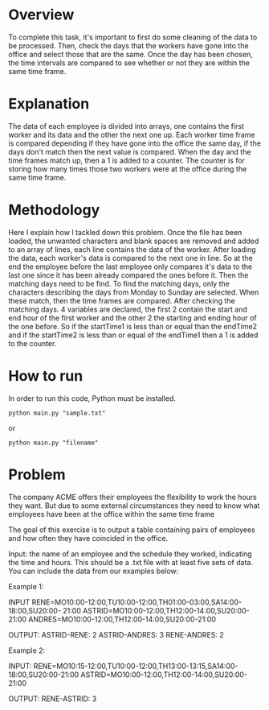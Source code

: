# Overview

To complete this task, it's important to first do some cleaning of the data to be processed. Then, check the days that the workers have gone into the office and select those that are the same. Once the day has been chosen, the time intervals are compared to see whether or not they are within the same time frame.

# Explanation

The data of each employee is divided into arrays, one contains the first worker and its data and the other the next one up. Each worker time frame is compared depending if they have gone into the office the same day, if the days don't match then the next value is compared. When the day and the time frames match up, then a 1 is added to a counter. The counter is for storing how many times those two workers were at the office during the same time frame. 

# Methodology

Here I explain  how I tackled down this problem.
Once the file has been loaded, the unwanted characters and blank spaces are removed and added to an array of lines, each line contains the data of the worker.
After loading the data, each worker's data is compared to the next one in line. So at the end the employee before the last employee only compares it's data to the last one       since it has been already compared the ones before it. 
Then the matching days need to be find. To find the matching days, only the characters describing the days from Monday to Sunday are selected. When these match, then the time frames are compared. After checking the matching days. 4 variables are declared, the first 2 contain the start and end hour of the first worker and the other 2 the starting and ending hour of the one before. So if the startTime1 is less than or equal than the endTime2 and if the startTime2 is less than or equal of the endTime1 then a 1 is added to the counter.
  
# How to run

In order to run this code, Python must be installed. 
```
python main.py "sample.txt"
```
or
```
python main.py "filename"
```
# Problem

The company ACME offers their employees the flexibility to work the hours they want. But due to some external circumstances they need to know what employees have been at the office within the same time frame

The goal of this exercise is to output a table containing pairs of employees and how often they have coincided in the office.

Input: the name of an employee and the schedule they worked, indicating the time and hours. This should be a .txt file with at least five sets of data. You can include the data from our examples below:

Example 1:

INPUT
RENE=MO10:00-12:00,TU10:00-12:00,TH01:00-03:00,SA14:00-18:00,SU20:00- 21:00
ASTRID=MO10:00-12:00,TH12:00-14:00,SU20:00-21:00
ANDRES=MO10:00-12:00,TH12:00-14:00,SU20:00-21:00

OUTPUT:
ASTRID-RENE: 2
ASTRID-ANDRES: 3
RENE-ANDRES: 2

Example 2:

INPUT:
RENE=MO10:15-12:00,TU10:00-12:00,TH13:00-13:15,SA14:00-18:00,SU20:00-21:00
ASTRID=MO10:00-12:00,TH12:00-14:00,SU20:00-21:00

OUTPUT:
RENE-ASTRID: 3

